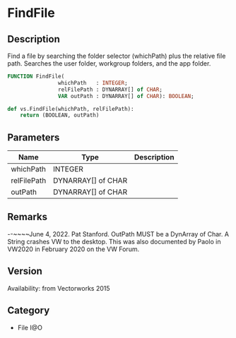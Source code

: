 # FindFile

## Description
Find a file by searching the folder selector (whichPath) plus the relative file path. Searches the user folder, workgroup folders, and the app folder.

```pascal
FUNCTION FindFile(
				whichPath   : INTEGER;
				relFilePath : DYNARRAY[] of CHAR;
				VAR outPath : DYNARRAY[] of CHAR): BOOLEAN;
```

```python
def vs.FindFile(whichPath, relFilePath):
    return (BOOLEAN, outPath)
```

## Parameters
|Name|Type|Description|
|---|---|---|
|whichPath|INTEGER|   |
|relFilePath|DYNARRAY[] of CHAR|   |
|outPath|DYNARRAY[] of CHAR|   |

## Remarks
--~~~~June 4, 2022. Pat Stanford. OutPath MUST be a DynArray of Char. A String crashes VW to the desktop. This was also documented by Paolo in VW2020 in February 2020 on the VW Forum.

## Version
Availability: from Vectorworks 2015

## Category
* File I@O

